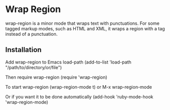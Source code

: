 # Wrap Region

wrap-region is a minor mode that wraps text with punctuations. For
some tagged markup modes, such as HTML and XML, it wraps a region
with a tag instead of a punctuation.

## Installation
Add wrap-region to Emacs load-path
    (add-to-list 'load-path "/path/to/directory/or/file")

Then require wrap-region
    (require 'wrap-region)

To start wrap-region
    (wrap-region-mode t) or M-x wrap-region-mode

Or if you want it to be done automatically
    (add-hook 'ruby-mode-hook 'wrap-region-mode)
